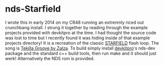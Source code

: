 # nds-Starfield
I wrote this in early 2014 on my CR48 running an extrenmly riced out crunchbang install. I strung it together by reading through the example projects provided with devkitpro at the time.
I had thought the source code was lost to time but I recently found it was hiding inside of that example projects directory!
It is a recreation of the classic [STARFIELD](http://swfchan.com/1/532/?starfield.swf) flash loop. The song is [Tekilla Groove by Zalza](https://modarchive.org/index.php?request=view_by_moduleid&query=66518).
To build simply install [devkitpro](https://devkitpro.org/wiki/Getting_Started)'s nds-dev package and the standard c++ build tools, then run make and it should just werk! Alternatively the NDS rom is provided.


